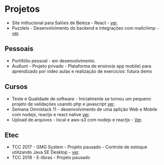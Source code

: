 # Projetos
- Site intitucional para Salōes de Beleza - React - <a href="https://studio-elimar-farias.now.sh/">ver</a>.
- Puzzlels - Desenvolvimento do backend e integrações com mailchimp - <a href="https://www.puzzlels.com.br/?utm_source=github:guilherme&utm_medium=projetos&utm_campaign=projetos:guilherme">ver</a>.

## Pessoais
- Portifólio pessoal - em desenvolvimento.
- Audiunt - Projeto privado - Plataforma de ensino(e app mobile) para aprendizado por video aulas e realização de exercícios: futura demo

## Cursos
- Teste e Qualidade de software - Inicialmente se tornou um pequeno projeto de validaçōes usando php e javascript <a href="https://github.com/Guibs1/Testes-QualidadedeSoftware">ver</a>.
- Semana Omnistack 11 - desenvolvimento de uma aplição Web e Mobile com nodejs, reactjs e react native <a href="https://github.com/Guibs1/to-be-hero">ver</a>.
- Upload de arquivos - local e aws-s3 com nodejs e reactjs - <a href="https://github.com/Guibs1/upload-files-nodejs-react">Ver</a>.

## Etec
- TCC 2017 - GMG System - Projeto pausado - Controle de estoque utilizando Java SE Desktop - <a href="https://github.com/Guibs1/TCC-Etec-2017/">ver</a>.
- TCC 2018 - E-libras - Projeto pausado
